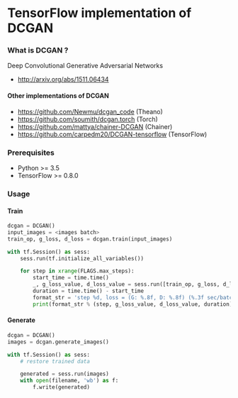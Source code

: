 # TensorFlow implementation of DCGAN


### What is DCGAN ? ###

Deep Convolutional Generative Adversarial Networks

- http://arxiv.org/abs/1511.06434


#### Other implementations of DCGAN ####

- https://github.com/Newmu/dcgan_code (Theano)
- https://github.com/soumith/dcgan.torch (Torch)
- https://github.com/mattya/chainer-DCGAN (Chainer)
- https://github.com/carpedm20/DCGAN-tensorflow (TensorFlow)


### Prerequisites ###

- Python >= 3.5
 - TensorFlow >= 0.8.0


### Usage ###

#### Train ####

```python
dcgan = DCGAN()
input_images = <images batch>
train_op, g_loss, d_loss = dcgan.train(input_images)

with tf.Session() as sess:
    sess.run(tf.initialize_all_variables())

    for step in xrange(FLAGS.max_steps):
        start_time = time.time()
        _, g_loss_value, d_loss_value = sess.run([train_op, g_loss, d_loss])
        duration = time.time() - start_time
        format_str = 'step %d, loss = (G: %.8f, D: %.8f) (%.3f sec/batch)'
        print(format_str % (step, g_loss_value, d_loss_value, duration))
```

#### Generate ####

```python
dcgan = DCGAN()
images = dcgan.generate_images()

with tf.Session() as sess:
    # restore trained data

    generated = sess.run(images)
    with open(filename, 'wb') as f:
        f.write(generated)
```
